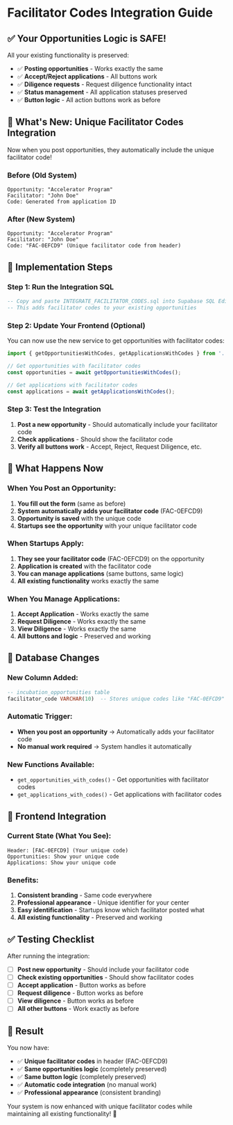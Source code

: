# Facilitator Codes Integration Guide

## ✅ **Your Opportunities Logic is SAFE!**

All your existing functionality is preserved:
- ✅ **Posting opportunities** - Works exactly the same
- ✅ **Accept/Reject applications** - All buttons work
- ✅ **Diligence requests** - Request diligence functionality intact
- ✅ **Status management** - All application statuses preserved
- ✅ **Button logic** - All action buttons work as before

## 🔄 **What's New: Unique Facilitator Codes Integration**

Now when you post opportunities, they automatically include the unique facilitator code!

### **Before (Old System)**
```
Opportunity: "Accelerator Program"
Facilitator: "John Doe"
Code: Generated from application ID
```

### **After (New System)**
```
Opportunity: "Accelerator Program"
Facilitator: "John Doe"
Code: "FAC-0EFCD9" (Unique facilitator code from header)
```

## 🚀 **Implementation Steps**

### **Step 1: Run the Integration SQL**
```sql
-- Copy and paste INTEGRATE_FACILITATOR_CODES.sql into Supabase SQL Editor
-- This adds facilitator codes to your existing opportunities
```

### **Step 2: Update Your Frontend (Optional)**
You can now use the new service to get opportunities with facilitator codes:

```typescript
import { getOpportunitiesWithCodes, getApplicationsWithCodes } from '../lib/opportunityService';

// Get opportunities with facilitator codes
const opportunities = await getOpportunitiesWithCodes();

// Get applications with facilitator codes
const applications = await getApplicationsWithCodes();
```

### **Step 3: Test the Integration**
1. **Post a new opportunity** - Should automatically include your facilitator code
2. **Check applications** - Should show the facilitator code
3. **Verify all buttons work** - Accept, Reject, Request Diligence, etc.

## 🎯 **What Happens Now**

### **When You Post an Opportunity:**
1. **You fill out the form** (same as before)
2. **System automatically adds your facilitator code** (FAC-0EFCD9)
3. **Opportunity is saved** with the unique code
4. **Startups see the opportunity** with your unique facilitator code

### **When Startups Apply:**
1. **They see your facilitator code** (FAC-0EFCD9) on the opportunity
2. **Application is created** with the facilitator code
3. **You can manage applications** (same buttons, same logic)
4. **All existing functionality** works exactly the same

### **When You Manage Applications:**
1. **Accept Application** - Works exactly the same
2. **Request Diligence** - Works exactly the same
3. **View Diligence** - Works exactly the same
4. **All buttons and logic** - Preserved and working

## 🔧 **Database Changes**

### **New Column Added:**
```sql
-- incubation_opportunities table
facilitator_code VARCHAR(10)  -- Stores unique codes like "FAC-0EFCD9"
```

### **Automatic Trigger:**
- **When you post an opportunity** → Automatically adds your facilitator code
- **No manual work required** → System handles it automatically

### **New Functions Available:**
- `get_opportunities_with_codes()` - Get opportunities with facilitator codes
- `get_applications_with_codes()` - Get applications with facilitator codes

## 🎨 **Frontend Integration**

### **Current State (What You See):**
```
Header: [FAC-0EFCD9] (Your unique code)
Opportunities: Show your unique code
Applications: Show your unique code
```

### **Benefits:**
1. **Consistent branding** - Same code everywhere
2. **Professional appearance** - Unique identifier for your center
3. **Easy identification** - Startups know which facilitator posted what
4. **All existing functionality** - Preserved and working

## ✅ **Testing Checklist**

After running the integration:

- [ ] **Post new opportunity** - Should include your facilitator code
- [ ] **Check existing opportunities** - Should show facilitator codes
- [ ] **Accept application** - Button works as before
- [ ] **Request diligence** - Button works as before
- [ ] **View diligence** - Button works as before
- [ ] **All other buttons** - Work exactly as before

## 🎉 **Result**

You now have:
- ✅ **Unique facilitator codes** in header (FAC-0EFCD9)
- ✅ **Same opportunities logic** (completely preserved)
- ✅ **Same button logic** (completely preserved)
- ✅ **Automatic code integration** (no manual work)
- ✅ **Professional appearance** (consistent branding)

Your system is now enhanced with unique facilitator codes while maintaining all existing functionality! 🚀

